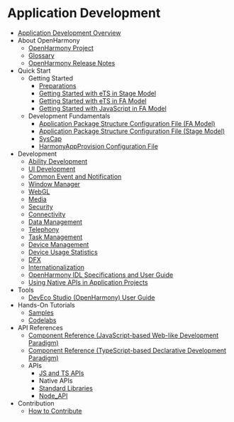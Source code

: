 # Application Development

- [Application Development Overview](application-dev-guide.md)
- About OpenHarmony
    - [OpenHarmony Project](../OpenHarmony-Overview.md)
    - [Glossary](../glossary.md)
    - [OpenHarmony Release Notes](../release-notes/Readme.md)
- Quick Start
    - Getting Started
        - [Preparations](quick-start/start-overview.md)
        - [Getting Started with eTS in Stage Model](quick-start/start-with-ets-stage.md)
        - [Getting Started with eTS in FA Model](quick-start/start-with-ets-fa.md)
        - [Getting Started with JavaScript in FA Model](quick-start/start-with-js-fa.md)
    - Development Fundamentals
        - [Application Package Structure Configuration File (FA Model)](quick-start/package-structure.md)
        - [Application Package Structure Configuration File (Stage Model)](quick-start/stage-structure.md)
        - [SysCap](quick-start/syscap.md)
        - [HarmonyAppProvision Configuration File](quick-start/app-provision-structure.md)
- Development
    - [Ability Development](ability/Readme-EN.md)
    - [UI Development](ui/Readme-EN.md)
    - [Common Event and Notification](notification/Readme-EN.md)
    - [Window Manager](windowmanager/Readme-EN.md)
    - [WebGL](webgl/Readme-EN.md)
    - [Media](media/Readme-EN.md)
    - [Security](security/Readme-EN.md)
    - [Connectivity](connectivity/Readme-EN.md)
    - [Data Management](database/Readme-EN.md)
    - [Telephony](telephony/Readme-EN.md)
    - [Task Management](task-management/Readme-EN.md)
    - [Device Management](device/Readme-EN.md)
    - [Device Usage Statistics](device-usage-statistics/Readme-EN.md)
    - [DFX](dfx/Readme-EN.md)
    - [Internationalization](internationalization/Readme-EN.md)
    - [OpenHarmony IDL Specifications and User Guide](IDL/idl-guidelines.md)
    - [Using Native APIs in Application Projects](napi/Readme-EN.md)
- Tools
    - [DevEco Studio (OpenHarmony) User Guide](quick-start/deveco-studio-user-guide-for-openharmony.md)
- Hands-On Tutorials
    - [Samples](https://gitee.com/openharmony/app_samples/blob/master/README.md)
    - [Codelabs](https://gitee.com/openharmony/codelabs)
- API References
    - [Component Reference (JavaScript-based Web-like Development Paradigm)](reference/arkui-js/Readme-EN.md)
    - [Component Reference (TypeScript-based Declarative Development Paradigm)](reference/arkui-ts/Readme-EN.md)
    - APIs
      -   [JS and TS APIs](reference/apis/Readme-EN.md)
      -   Native APIs
        - [Standard Libraries](reference/native-lib/third_party_libc/musl.md)
        - [Node_API](reference/native-lib/third_party_napi/napi.md)
- Contribution
    - [How to Contribute](../contribute/documentation-contribution.md)
